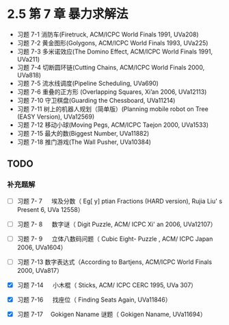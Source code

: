 # 2.5 第 7 章 暴力求解法

 - 习题 7-1 消防车(Firetruck, ACM/ICPC World Finals 1991, UVa208) 
 - 习题 7-2 黄金图形(Golygons, ACM/ICPC World Finals 1993, UVa225)
 - 习题 7-3 多米诺效应(The Domino Effect, ACM/ICPC World Finals 1991, UVa211)
 - 习题 7-4 切断圆环链(Cutting Chains, ACM/ICPC World Finals 2000, UVa818)
 - 习题 7-5 流水线调度(Pipeline Scheduling, UVa690)
 - 习题 7-6 重叠的正方形 (Overlapping Squares, Xi’an 2006, UVa12113)
 - 习题 7-10 守卫棋盘(Guarding the Chessboard, UVa11214)
 - 习题 7-11 树上的机器人规划（简单版）(Planning mobile robot on Tree (EASY Version), UVa12569)
 - 习题 7-12 移动小球(Moving Pegs, ACM/ICPC Taejon 2000, UVa1533)
 - 习题 7-15 最大的数(Biggest Number, UVa11882)
 - 习题 7-18 推门游戏(The Wall Pusher, UVa10384)

## TODO

### 补充题解

- [ ] 习题 7- 7 　 埃及分数（ Eg[ y] ptian Fractions (HARD version), Rujia Liu' s Present 6, UVa 12558）
- [ ] 习题 7- 8 　 数字谜（ Digit Puzzle, ACM/ ICPC Xi' an 2006, UVa12107）
- [ ] 习题 7- 9 　 立体八数码问题（ Cubic Eight- Puzzle , ACM/ ICPC Japan 2006, UVa1604）
- [ ] 习题 7-13     数字表达式（According to Bartjens, ACM/ICPC World Finals 2000, UVa817）
- [x] 习题 7-14 　 小木棍（ Sticks, ACM/ ICPC CERC 1995, UVa 307）
- [x] 习题 7-16 　 找座位（ Finding Seats Again, UVa11846）
- [x] 习题 7-17 　Gokigen Naname 谜题（ Gokigen Naname, UVa11694）



